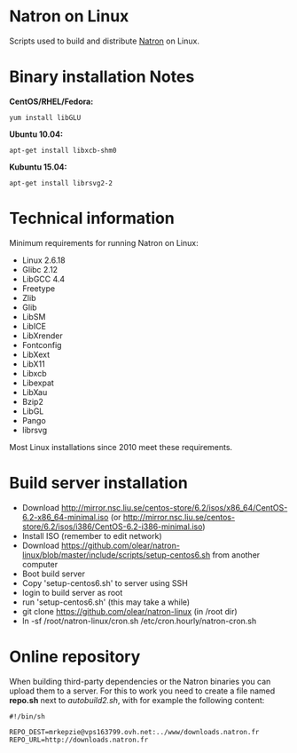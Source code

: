 Natron on Linux
===============

Scripts used to build and distribute [Natron](http://www.natron.fr) on Linux.

Binary installation Notes
=========================

**CentOS/RHEL/Fedora:**

```
yum install libGLU
```

**Ubuntu 10.04:**

```
apt-get install libxcb-shm0
```

**Kubuntu 15.04:**

```
apt-get install librsvg2-2
```
Technical information
=====================

Minimum requirements for running Natron on Linux:

- Linux 2.6.18
- Glibc 2.12
- LibGCC 4.4
- Freetype
- Zlib
- Glib
- LibSM
- LibICE
- LibXrender
- Fontconfig
- LibXext
- LibX11
- Libxcb
- Libexpat
- LibXau
- Bzip2
- LibGL
- Pango
- librsvg

Most Linux installations since 2010 meet these requirements.

Build server installation
=========================

 * Download http://mirror.nsc.liu.se/centos-store/6.2/isos/x86_64/CentOS-6.2-x86_64-minimal.iso (or http://mirror.nsc.liu.se/centos-store/6.2/isos/i386/CentOS-6.2-i386-minimal.iso)
 * Install ISO (remember to edit network)
 * Download https://github.com/olear/natron-linux/blob/master/include/scripts/setup-centos6.sh from another computer
 * Boot build server
 * Copy 'setup-centos6.sh' to server using SSH
 * login to build server as root
 * run 'setup-centos6.sh' (this may take a while)
 * git clone https://github.com/olear/natron-linux (in /root dir)
 * ln -sf /root/natron-linux/cron.sh /etc/cron.hourly/natron-cron.sh

Online repository
==================

When building third-party dependencies or the Natron binaries you can upload them to a server. 
For this to work you need to create a file named **repo.sh** next to *autobuild2.sh*, with for example the following content:

    #!/bin/sh

    REPO_DEST=mrkepzie@vps163799.ovh.net:../www/downloads.natron.fr
    REPO_URL=http://downloads.natron.fr
